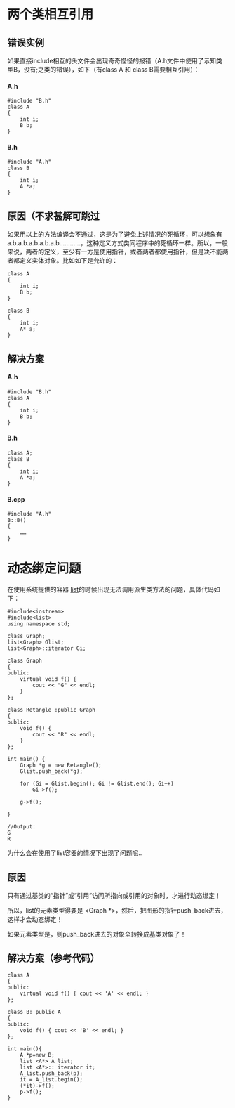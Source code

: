 # 两个类相互引用  
## 错误实例  
如果直接include相互的头文件会出现奇奇怪怪的报错（A.h文件中使用了示知类型B，没有;之类的错误），如下（有class A 和 class B需要相互引用）：
#### A.h
```
#include "B.h"
class A
{
    int i;
    B b;
}
```
#### B.h
```
#include "A.h"
class B
{
    int i;
    A *a;
}
```
## 原因（不求甚解可跳过
如果用以上的方法编译会不通过，这是为了避免上述情况的死循环，可以想象有a.b.a.b.a.b.a.b.a.b…………，这种定义方式类同程序中的死循环一样。所以，一般来说，两者的定义，至少有一方是使用指针，或者两者都使用指针，但是决不能两者都定义实体对象。比如如下是允许的：
```
class A
{
    int i;
    B b;
}

class B
{
    int i;
    A* a;
}
```

## 解决方案
#### A.h  
```
#include "B.h"
class A
{
    int i;
    B b;
}
```
#### B.h
```
class A;
class B
{
    int i;
    A *a;
}
```
#### B.cpp
```
#include "A.h"
B::B()
{
    ……
}
```

# 动态绑定问题  
在使用系统提供的容器 [list](http://www.cplusplus.com/reference/list/list/)的时候出现无法调用派生类方法的问题，具体代码如下：
```
#include<iostream>
#include<list>
using namespace std;

class Graph;
list<Graph> Glist;
list<Graph>::iterator Gi;

class Graph
{
public:
    virtual void f() {
        cout << "G" << endl;
    }
};

class Retangle :public Graph
{
public:
    void f() {
        cout << "R" << endl;
    }
};

int main() {
    Graph *g = new Retangle();
    Glist.push_back(*g);

    for (Gi = Glist.begin(); Gi != Glist.end(); Gi++)
        Gi->f();

    g->f();

}

//Output:
G
R
```
为什么会在使用了list容器的情况下出现了问题呢..

## 原因  
只有通过基类的“指针”或“引用”访问所指向或引用的对象时，才进行动态绑定！

所以，list的元素类型得要是 <Graph *>，然后，把图形的指针push_back进去，这样才会动态绑定！

如果元素类型是<Graph>，则push_back进去的对象全转换成基类对象了！

## 解决方案（参考代码）  
```
class A
{
public:
    virtual void f() { cout << 'A' << endl; }
};

class B: public A
{
public:
    void f() { cout << 'B' << endl; }
};

int main(){ 
    A *p=new B;
    list <A*> A_list;
    list <A*>:: iterator it;
    A_list.push_back(p);
    it = A_list.begin();
    (*it)->f();
    p->f();
}
```
